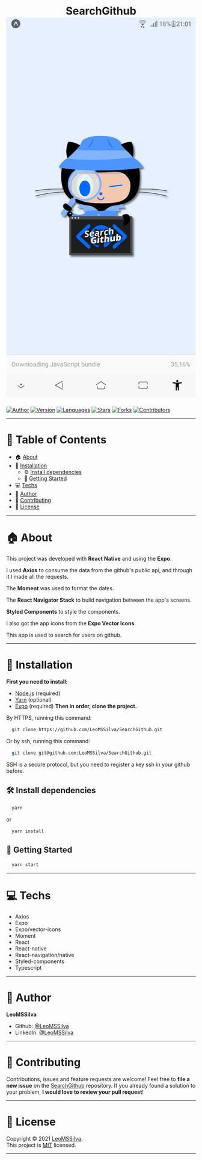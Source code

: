 <h1 align="center">SearchGithub
	<br/>
	<img src="./SearchGithub.gif">
	<br/>
</h1>

[![Author](https://img.shields.io/badge/author-LeoMSSilva-blue?style=flat-square)](https://github.com/LeoMSSilva)
[![Version](https://img.shields.io/badge/version-1.0.0-blue.svg?cacheSeconds=2592000)](https://github.com/LeoMSSilva)
[![Languages](https://img.shields.io/github/languages/count/LeoMSSilva/SearchGithub?color=blue&style=flat-square)](#)
[![Stars](https://img.shields.io/github/stars/LeoMSSilva/SearchGithub?color=blue&style=flat-square)](https://github.com/LeoMSSilva/SearchGithub/stargazers)
[![Forks](https://img.shields.io/github/forks/LeoMSSilva/SearchGithub?color=blue&style=flat-square)](https://github.com/LeoMSSilva/SearchGithub/network/members)
[![Contributors](https://img.shields.io/github/contributors/LeoMSSilva/SearchGithub?color=blue&style=flat-square)](https://github.com/LeoMSSilva/SearchGithub/graphs/contributors)

---

# :pushpin: Table of Contents

- :house: [About](#about)
- :dart: [Installation](#Installation)
  - :gear: [Install dependencies](##Install_dependencies)
  - :rocket: [Getting Started](##Getting_Started)
- :computer: [Techs](#Techs)
- :bust_in_silhouette: [Author](#Author)
- :handshake: [Contributing](#Contributing)
- :scroll: [License](#License)

---

# :house: About

This project was developed with **React Native** and using the **Expo**.

I used **Axios** to consume the data from the github's public api, and through it I made all the requests.

The **Moment** was used to format the dates.

The **React Navigator Stack** to build navigation between the app's screens.

**Styled Components** to style the components.

I also got the app icons from the **Expo Vector Icons**.

This app is used to search for users on github.

---

# :dart: Installation

**First you need to install:**

- [Node.js](https://pt-br.nodejs.org/) (required)
- [Yarn](https://yarnpkg.com/) (optional)
- [Expo](https://expo.io/) (required)
  **Then in order, clone the project.**

By HTTPS, running this command:

```bash
  git clone https://github.com/LeoMSSilva/SearchGithub.git
```

Or by ssh, running this command:

```bash
  git clone git@github.com:LeoMSSilva/SearchGithub.git
```

SSH is a secure protocol, but you need to register a key ssh in your github before.

## :hammer_and_wrench: Install dependencies

```bash
  yarn
```

or

```bash
  yarn install
```

## :rocket: Getting Started

```bash
  yarn start
```

---

# :computer: Techs

- Axios
- Expo
- Expo/vector-icons
- Moment
- React
- React-native
- React-navigation/native
- Styled-components
- Typescript

---

# :bust_in_silhouette: Author

**LeoMSSilva**

- Github: [@LeoMSSilva](https://github.com/LeoMSSilva)
- LinkedIn: [@LeoMSSilva](https://linkedin.com/in/LeoMSSilva)

---

# :handshake: Contributing

Contributions, issues and feature requests are welcome! Feel free to **file a new issue** on the [SearchGithub](https://github.com/LeoMSSilva/SearchGithub/issues) repository. If you already found a solution to your problem, **I would love to review your pull request**!

---

# :scroll: License

Copyright :copyright: 2021 [LeoMSSilva](https://github.com/LeoMSSilva).
<br/>
This project is [MIT](https://github.com/LeoMSSilva/SearchGithub/blob/main/LICENSE) licensed.

---
